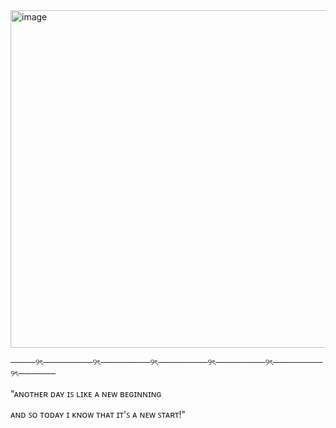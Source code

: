<img width="540" height="540" alt="image" src="https://github.com/user-attachments/assets/30497546-c60a-4c94-8299-c6144902d0a4" />



────୨ৎ────────୨ৎ────────୨ৎ────────୨ৎ────────୨ৎ────────୨ৎ──────



"ᴀɴᴏᴛʜᴇʀ ᴅᴀʏ ɪꜱ ʟɪᴋᴇ ᴀ ɴᴇᴡ ʙᴇɢɪɴɴɪɴɢ

ᴀɴᴅ ꜱᴏ ᴛᴏᴅᴀʏ ɪ ᴋɴᴏᴡ ᴛʜᴀᴛ ɪᴛ'ꜱ ᴀ ɴᴇᴡ ꜱᴛᴀʀᴛ!"
                                              
